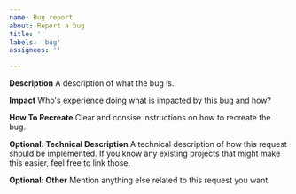 ```yaml
---
name: Bug report
about: Report a bug
title: ''
labels: 'bug'
assignees: ''

---
```


**Description**
A description of what the bug is. 

**Impact**
Who's experience doing what is impacted by this bug and how?

**How To Recreate**
Clear and consise instructions on how to recreate the bug.

**Optional: Technical Description**
A technical description of how this request should be implemented. If you know any existing projects that might make this easier, feel free to link those.

**Optional: Other**
Mention anything else related to this request you want.
